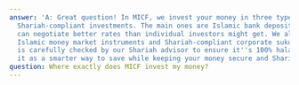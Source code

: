```yaml
---
answer: 'A: Great question! In MICF, we invest your money in three types of secure,
  Shariah-compliant investments. The main ones are Islamic bank deposits, where we
  can negotiate better rates than individual investors might get. We also invest in
  Islamic money market instruments and Shariah-compliant corporate sukuks. Everything
  is carefully checked by our Shariah advisor to ensure it''s 100% halal. Think of
  it as a smarter way to save while keeping your money secure and Shariah-compliant!'
question: Where exactly does MICF invest my money?
---
```


